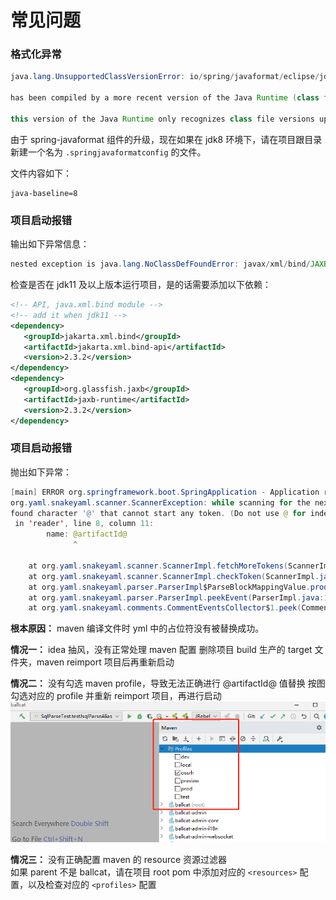 # 常见问题

### 格式化异常
```java
java.lang.UnsupportedClassVersionError: io/spring/javaformat/eclipse/jdt/jdk11/internal/formatter/DefaultCodeFormatter 

has been compiled by a more recent version of the Java Runtime (class file version 55.0), 

this version of the Java Runtime only recognizes class file versions up to 52.0
```

由于 spring-javaformat 组件的升级，现在如果在 jdk8 环境下，请在项目跟目录新建一个名为 `.springjavaformatconfig` 的文件。

文件内容如下：
  ```
  java-baseline=8
  ```


### 项目启动报错

输出如下异常信息：

```java
nested exception is java.lang.NoClassDefFoundError: javax/xml/bind/JAXBException
```

检查是否在 jdk11 及以上版本运行项目，是的话需要添加以下依赖：
```xml
<!-- API, java.xml.bind module -->
<!-- add it when jdk11 -->
<dependency>
   <groupId>jakarta.xml.bind</groupId>
   <artifactId>jakarta.xml.bind-api</artifactId>
   <version>2.3.2</version>
</dependency>
<dependency>
   <groupId>org.glassfish.jaxb</groupId>
   <artifactId>jaxb-runtime</artifactId>
   <version>2.3.2</version>
</dependency>
```

### 项目启动报错

抛出如下异常：
```java
[main] ERROR org.springframework.boot.SpringApplication - Application run failed
org.yaml.snakeyaml.scanner.ScannerException: while scanning for the next token
found character '@' that cannot start any token. (Do not use @ for indentation)
 in 'reader', line 8, column 11:
        name: @artifactId@
              ^

	at org.yaml.snakeyaml.scanner.ScannerImpl.fetchMoreTokens(ScannerImpl.java:439)
	at org.yaml.snakeyaml.scanner.ScannerImpl.checkToken(ScannerImpl.java:248)
	at org.yaml.snakeyaml.parser.ParserImpl$ParseBlockMappingValue.produce(ParserImpl.java:665)
	at org.yaml.snakeyaml.parser.ParserImpl.peekEvent(ParserImpl.java:165)
	at org.yaml.snakeyaml.comments.CommentEventsCollector$1.peek(CommentEventsCollector.java:59)
```

**根本原因：**
maven 编译文件时 yml 中的占位符没有被替换成功。

**情况一：** idea 抽风，没有正常处理 maven 配置
删除项目 build 生产的 target 文件夹，maven reimport 项目后再重新启动

**情况二：**
没有勾选 maven profile，导致无法正确进行 @artifactId@ 值替换
按图勾选对应的 profile 并重新 reimport 项目，再进行启动
![](./img/faq-yml-error.png)

**情况三：** 没有正确配置 maven 的 resource 资源过滤器  
如果 parent 不是 ballcat，请在项目 root pom 中添加对应的 `<resources>` 配置，以及检查对应的 `<profiles>` 配置

